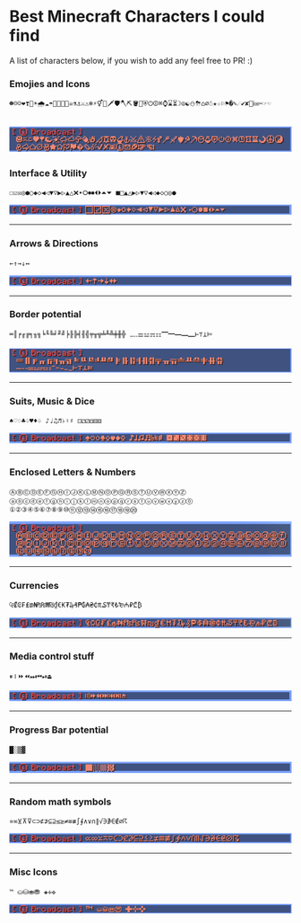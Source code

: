 # Best Minecraft Characters I could find
A list of characters below, if you wish to add any feel free to PR! :)

### Emojies and Icons

```
☻☹☺❤❣🌊☀🌧☁☂🍖🔥🎣🔔☠⚗⚓⚔⚠❄⚡⚥🔱🗡🛡🪓⛏🪣🧪⛨⏻⏼⌘⌚⌛⏳☽☮☯⛄⛈⌂⌀☃★☆⚐⚑�✎☄✔✘👾ℹ✉✂☞☜
```
![Emojies and Icons](https://raw.githubusercontent.com/WuzzyLV/minecraft-nicode-symbols/refs/heads/master/assets/Symbols1.png)
---

### Interface & Utility

```
☐☑☒◎●○◆◇◀◁▼▽▶▷▲△❌∙⭘⏺⏹⏴⏵⏶⏷ ■□▲△▶▷▼▽◀◁◆◇○◎●
```
![Interface & Utility](https://raw.githubusercontent.com/WuzzyLV/minecraft-nicode-symbols/refs/heads/master/assets/Symbols2.png)

---

### Arrows & Directions

```
←↑→↓↔
```
![Arrows & Directions](https://raw.githubusercontent.com/WuzzyLV/minecraft-nicode-symbols/refs/heads/master/assets/Symbols3.png)

---

### Border potential

```
═║╒╓╔╕╖╗╘╙╚╛╜╝╞╟╠╡╢╣╤╥╦╧╨╩╪╫╬ ⚊⚋⚌⚍⚎⚏🭶🭸🭹🭺🭻⊢⊤⊥⊨
```
![Border potential](https://raw.githubusercontent.com/WuzzyLV/minecraft-nicode-symbols/refs/heads/master/assets/Symbols4.png)

---

### Suits, Music & Dice

```
♠♡♢♣♤♥♦♧ ♪♩♫♬♭♮♯ ⚀⚁⚂⚃⚄⚅
```
![Suits, Music & Dice](https://raw.githubusercontent.com/WuzzyLV/minecraft-nicode-symbols/refs/heads/master/assets/Symbols5.png)

---
### Enclosed Letters & Numbers

```
ⒶⒷⒸⒹⒺⒻⒼⒽⒾⒿⓀⓁⓂⓃⓄⓅⓆⓇⓈⓉⓊⓋⓌⓍⓎⓏ
ⓐⓑⓒⓓⓔⓕⓖⓗⓘⓙⓚⓛⓜⓝⓞⓟⓠⓡⓢⓣⓤⓥⓦⓧⓨⓩ⓪
①②③④⑤⑥⑦⑧⑨⑩⑪⑫⑬⑭⑮⑯⑰⑱⑲⑳
```
![Enclosed Letters & Numbers](https://raw.githubusercontent.com/WuzzyLV/minecraft-nicode-symbols/refs/heads/master/assets/Symbols6.png)

---
### Currencies

```
₠₡₢₣₤₥₦₧₨₩₪₫€₭₮₯₰₱₲₳₴₵₶₷₸₹₺₻₼₽₾₿
```
![Currencies](https://raw.githubusercontent.com/WuzzyLV/minecraft-nicode-symbols/refs/heads/master/assets/Symbols7.png)

---

### Media control stuff

```
⏸⏽⏩⏪⏭⏮⏯⏏
```
![Media control stuff](https://raw.githubusercontent.com/WuzzyLV/minecraft-nicode-symbols/refs/heads/master/assets/Symbols8.png)

---

### Progress Bar potential

```
█░▒▓
```
![Progress Bar potential](https://raw.githubusercontent.com/WuzzyLV/minecraft-nicode-symbols/refs/heads/master/assets/Symbols9.png)

---
### Random math symbols

```
∝∞⊻⊼⊽⊂⊃⊄⊅⊆⊇≤≥≠≡≢∫∮∧∨∩∥√∋∌∈∉∅☈
```
![Random math symbols](https://raw.githubusercontent.com/WuzzyLV/minecraft-nicode-symbols/refs/heads/master/assets/Symbols10.png)

---

### Misc Icons

```
™ ⛀⛁⛂⛃ ✚✛✜
```
![Misc Icons](https://raw.githubusercontent.com/WuzzyLV/minecraft-nicode-symbols/refs/heads/master/assets/Symbols11.png)
